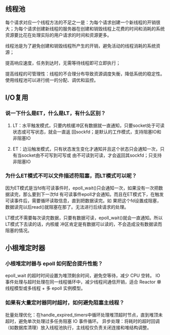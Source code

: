 ## 线程池

每个请求对应一个线程方法的不足之一是：为每个请求创建一个新线程的开销很大；为每个请求创建新线程的服务器在创建和销毁线程上花费的时间和消耗的系统资源要比花在处理实际的用户请求的时间和资源更多。

线程池是为了避免创建和销毁线程所产生的开销，避免活动的线程消耗的系统资源；

提高响应速度，任务到达时，无需等待线程即可立即执行；

提高线程的可管理性：线程的不合理分布导致资源调度失衡，降低系统的稳定性。使用线程池可以进行统一的分配、调优和监控。



## I/O复用

### 说⼀下什么是ET，什么是LT，有什么区别？  

1. LT：⽔平触发模式，只要内核缓冲区有数据就⼀直通知，只要socket处于可读状态或可写状态，就会⼀直返 回sockfd；是默认的⼯作模式，⽀持阻塞IO和⾮阻塞IO 

2. ET：边沿触发模式，只有状态发⽣变化才通知并且这个状态只会通知⼀次，只有当socket由不可写到可写或 由不可读到可读，才会返回其sockfd；只⽀持⾮阻塞IO  

###  为什么ET模式不可以⽂件描述符阻塞，⽽LT模式可以呢？  

因为ET模式是当fd有可读事件时，epoll_wait()只会通知⼀次，如果没有⼀次把数据读完，那么要到下⼀次fd 有可读事件epoll才会通知。⽽且在ET模式下，在触发可读事件后，需要循环读取信息，直到把数据读完。如 果把这个fd设置成阻塞，数据读完以后read()就阻塞在那了。⽆法进⾏后续请求的处理。

LT模式不需要每次读完数据，只要有数据可读，epoll_wait()就会⼀直通知。所以 LT模式下去读的话，内核缓 冲区肯定是有数据可以读的，不会造成没有数据读⽽阻塞的情况。  




## 小根堆定时器

### 小根堆定时器与 epoll 如何配合提升性能？

epoll_wait 的超时时间设置为堆顶剩余时间，避免空等待，减少 CPU 空转。
IO 事件处理与超时处理在同一线程循环中，减少线程间通信开销，适合 Reactor 单线程模型或多线程 + 多 epoll 实例模型。

### 如果有大量定时器同时超时，如何避免阻塞主线程？

批量处理优化：在handle_expired_timers中循环处理堆顶超时节点，直到堆顶未超时，避免单次处理过多任务阻塞 IO 事件循环。
异步处理：将耗时的超时回调（如数据库清理）放入线程池执行，主线程仅负责关闭连接和堆结构调整。
